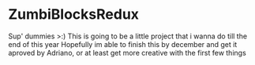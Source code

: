 # ZumbiBlocksRedux
Sup' dummies >:)
This is going to be a little project that i wanna do till the end of this year
Hopefully im able to finish this by december and get it aproved by Adriano, or at least get more creative with the first few things
